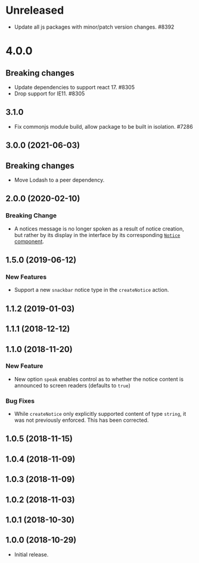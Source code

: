 <!-- Learn how to maintain this file at https://github.com/WordPress/gutenberg/tree/master/packages#maintaining-changelogs. -->

# Unreleased

-   Update all js packages with minor/patch version changes. #8392

# 4.0.0

## Breaking changes

-   Update dependencies to support react 17. #8305
-   Drop support for IE11. #8305

## 3.1.0

-   Fix commonjs module build, allow package to be built in isolation. #7286
## 3.0.0 (2021-06-03)

## Breaking changes

-   Move Lodash to a peer dependency.
## 2.0.0 (2020-02-10)

### Breaking Change

-   A notices message is no longer spoken as a result of notice creation, but rather by its display in the interface by its corresponding [`Notice` component](https://github.com/WordPress/gutenberg/tree/master/packages/components/src/notice).

## 1.5.0 (2019-06-12)

### New Features

-   Support a new `snackbar` notice type in the `createNotice` action.

## 1.1.2 (2019-01-03)

## 1.1.1 (2018-12-12)

## 1.1.0 (2018-11-20)

### New Feature

-   New option `speak` enables control as to whether the notice content is announced to screen readers (defaults to `true`)

### Bug Fixes

-   While `createNotice` only explicitly supported content of type `string`, it was not previously enforced. This has been corrected.

## 1.0.5 (2018-11-15)

## 1.0.4 (2018-11-09)

## 1.0.3 (2018-11-09)

## 1.0.2 (2018-11-03)

## 1.0.1 (2018-10-30)

## 1.0.0 (2018-10-29)

-   Initial release.
